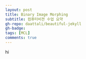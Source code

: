 ```yaml
---
layout: post
title: Binary Image Morphing
subtitle: 컴퓨터비젼 수업 요약
gh-repo: daattali/beautiful-jekyll
gh-badge: 
tags: [MCL]
comments: true
---
```



hi
